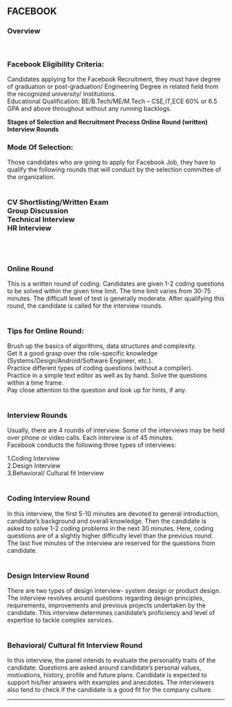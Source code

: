 <h2>FACEBOOK</h2>


<h3>Overview</h3><br>

<H3>Facebook Eligibility Criteria:</H3>

Candidates applying for the Facebook Recruitment, they must have degree of graduation or post-graduation/ Engineering Degree in related field from the recognized university/ Institutions.<BR>
Educational Qualification: BE/B.Tech/ME/M.Tech – CSE,IT,ECE
60% or 6.5 GPA and above throughout without any running backlogs.<BR>

<B>Stages of Selection and Recruitment Process
Online Round (written)
Interview Rounds</B><BR>

<H3>Mode Of Selection:</H3>

Those candidates who are going to apply for Facebook Job, they have to qualify the following rounds that will conduct by the selection committee of the organization.
<BR>
<BR>

<H3>
CV Shortlisting/Written Exam<BR>
Group Discussion<BR>
Technical Interview<BR>
HR Interview<BR>
</H3>
<BR>
<BR>

<H3>Online Round</H3>
This is a written round of coding. Candidates are given 1-2 coding questions to be solved within the given time limit. The time limit varies from 30-75 minutes. The difficult level of test is generally moderate. After qualifying this round, the candidate is called for the interview rounds.
<BR>
<BR>

<H3>Tips for Online Round:</H3>
Brush up the basics of algorithms, data structures and complexity.<BR>
Get it a good grasp over the role-specific knowledge (Systems/Design/Android/Software Engineer, etc.).<BR>
Practice different types of coding questions (without a compiler).<BR>
Practice in a simple text editor as well as by hand.
Solve the questions within a time frame.<BR>
Pay close attention to the question and look up for hints, if any.<BR>
<BR>

<H3>Interview Rounds</H3>
Usually, there are 4 rounds of interview. Some of the interviews may be held over phone or video calls. Each interview is of 45 minutes.
<BR>
 Facebook conducts the following three types of interviews:<BR>

1.Coding Interview<BR>
2.Design Interview<BR>
3.Behavioral/ Cultural fit Interview<BR>
<BR>


<H3>Coding Interview Round</H3>
In this interview, the first 5-10 minutes are devoted to general introduction, candidate’s background and overall knowledge. Then the candidate is asked to solve 1-2 coding problems in the next 30 minutes. Here, coding questions are of a slightly higher difficulty level than the previous round. The last five minutes of the interview are reserved for the questions from candidate.
<BR>
<BR>

<H3>Design Interview Round</H3>
There are two types of design interview- system design or product design. The interview revolves around questions regarding design principles, requirements, improvements and previous projects undertaken by the candidate. This interview determines candidate’s proficiency and level of expertise to tackle complex services.<BR><BR>


<H3>Behavioral/ Cultural fit Interview Round</H3>
In this interview, the panel intends to evaluate the personality traits of the candidate. Questions are asked around candidate’s personal values, motivations, history, profile and future plans. Candidate is expected to support his/her answers with examples and anecdotes. The interviewers also tend to check if the candidate is a good fit for the company culture.
<BR>
<HR>
